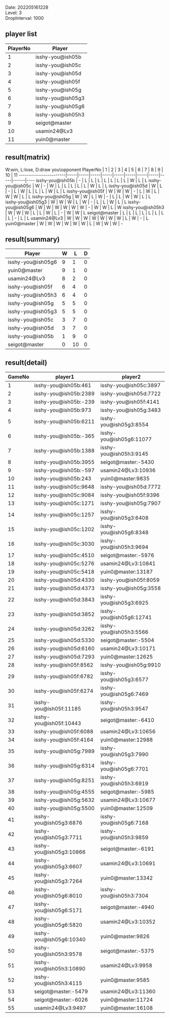 Date: 202205161228  
Level: 3  
DropInterval: 1000  
## player list
PlayerNo  |  Player
----------|-------------------
1         |  isshy-you@ish05b
2         |  isshy-you@ish05c
3         |  isshy-you@ish05d
4         |  isshy-you@ish05f
5         |  isshy-you@ish05g
6         |  isshy-you@ish05g3
7         |  isshy-you@ish05g6
8         |  isshy-you@ish05h3
9         |  seigot@master
10        |  usamin24@Lv3
11        |  yuin0@master
## result(matrix)
W:win, L:lose, D:draw
you\opponent PlayerNo  |  1  |  2  |  3  |  4  |  5  |  6  |  7  |  8  |  9  |  10  |  11
-----------------------|-----|-----|-----|-----|-----|-----|-----|-----|-----|------|----
isshy-you@ish05b       |  -  |  L  |  L  |  L  |  L  |  L  |  L  |  L  |  W  |  L   |  L
isshy-you@ish05c       |  W  |  -  |  W  |  L  |  L  |  L  |  L  |  L  |  W  |  L   |  L
isshy-you@ish05d       |  W  |  L  |  -  |  L  |  W  |  L  |  L  |  L  |  W  |  L   |  L
isshy-you@ish05f       |  W  |  W  |  W  |  -  |  L  |  W  |  L  |  W  |  W  |  L   |  L
isshy-you@ish05g       |  W  |  W  |  L  |  W  |  -  |  L  |  L  |  W  |  W  |  L   |  L
isshy-you@ish05g3      |  W  |  W  |  W  |  L  |  W  |  -  |  L  |  L  |  W  |  L   |  L
isshy-you@ish05g6      |  W  |  W  |  W  |  W  |  W  |  W  |  -  |  W  |  W  |  L   |  W
isshy-you@ish05h3      |  W  |  W  |  W  |  L  |  L  |  W  |  L  |  -  |  W  |  W   |  L
seigot@master          |  L  |  L  |  L  |  L  |  L  |  L  |  L  |  L  |  -  |  L   |  L
usamin24@Lv3           |  W  |  W  |  W  |  W  |  W  |  W  |  W  |  L  |  W  |  -   |  L
yuin0@master           |  W  |  W  |  W  |  W  |  W  |  W  |  L  |  W  |  W  |  W   |  -
## result(summary)
Player             |  W  |  L   |  D
-------------------|-----|------|---
isshy-you@ish05g6  |  9  |  1   |  0
yuin0@master       |  9  |  1   |  0
usamin24@Lv3       |  8  |  2   |  0
isshy-you@ish05f   |  6  |  4   |  0
isshy-you@ish05h3  |  6  |  4   |  0
isshy-you@ish05g   |  5  |  5   |  0
isshy-you@ish05g3  |  5  |  5   |  0
isshy-you@ish05c   |  3  |  7   |  0
isshy-you@ish05d   |  3  |  7   |  0
isshy-you@ish05b   |  1  |  9   |  0
seigot@master      |  0  |  10  |  0
## result(detail)
GameNo  |  player1                  |  player2
--------|---------------------------|-------------------------
1       |  isshy-you@ish05b:461     |  isshy-you@ish05c:3897
2       |  isshy-you@ish05b:2389    |  isshy-you@ish05d:7722
3       |  isshy-you@ish05b:-239    |  isshy-you@ish05f:4141
4       |  isshy-you@ish05b:973     |  isshy-you@ish05g:3483
5       |  isshy-you@ish05b:6211    |  isshy-you@ish05g3:8554
6       |  isshy-you@ish05b:-365    |  isshy-you@ish05g6:11077
7       |  isshy-you@ish05b:1388    |  isshy-you@ish05h3:9145
8       |  isshy-you@ish05b:3955    |  seigot@master:-5430
9       |  isshy-you@ish05b:-597    |  usamin24@Lv3:10936
10      |  isshy-you@ish05b:243     |  yuin0@master:9835
11      |  isshy-you@ish05c:9648    |  isshy-you@ish05d:7772
12      |  isshy-you@ish05c:9084    |  isshy-you@ish05f:9396
13      |  isshy-you@ish05c:1271    |  isshy-you@ish05g:7907
14      |  isshy-you@ish05c:1257    |  isshy-you@ish05g3:6408
15      |  isshy-you@ish05c:1202    |  isshy-you@ish05g6:8348
16      |  isshy-you@ish05c:3030    |  isshy-you@ish05h3:9694
17      |  isshy-you@ish05c:4510    |  seigot@master:-5976
18      |  isshy-you@ish05c:5276    |  usamin24@Lv3:10841
19      |  isshy-you@ish05c:5418    |  yuin0@master:13187
20      |  isshy-you@ish05d:4330    |  isshy-you@ish05f:8059
21      |  isshy-you@ish05d:4373    |  isshy-you@ish05g:3558
22      |  isshy-you@ish05d:3843    |  isshy-you@ish05g3:6925
23      |  isshy-you@ish05d:3852    |  isshy-you@ish05g6:12741
24      |  isshy-you@ish05d:3262    |  isshy-you@ish05h3:5566
25      |  isshy-you@ish05d:5330    |  seigot@master:-5504
26      |  isshy-you@ish05d:6160    |  usamin24@Lv3:10171
27      |  isshy-you@ish05d:7293    |  yuin0@master:12625
28      |  isshy-you@ish05f:8562    |  isshy-you@ish05g:9910
29      |  isshy-you@ish05f:6782    |  isshy-you@ish05g3:6577
30      |  isshy-you@ish05f:6274    |  isshy-you@ish05g6:7469
31      |  isshy-you@ish05f:11185   |  isshy-you@ish05h3:9547
32      |  isshy-you@ish05f:10443   |  seigot@master:-6410
33      |  isshy-you@ish05f:6088    |  usamin24@Lv3:10656
34      |  isshy-you@ish05f:4164    |  yuin0@master:12988
35      |  isshy-you@ish05g:7989    |  isshy-you@ish05g3:7990
36      |  isshy-you@ish05g:6314    |  isshy-you@ish05g6:7701
37      |  isshy-you@ish05g:8251    |  isshy-you@ish05h3:6919
38      |  isshy-you@ish05g:4555    |  seigot@master:-5985
39      |  isshy-you@ish05g:5632    |  usamin24@Lv3:10677
40      |  isshy-you@ish05g:5500    |  yuin0@master:12509
41      |  isshy-you@ish05g3:6876   |  isshy-you@ish05g6:7168
42      |  isshy-you@ish05g3:7711   |  isshy-you@ish05h3:9859
43      |  isshy-you@ish05g3:10866  |  seigot@master:-6191
44      |  isshy-you@ish05g3:6607   |  usamin24@Lv3:10691
45      |  isshy-you@ish05g3:7264   |  yuin0@master:13342
46      |  isshy-you@ish05g6:8010   |  isshy-you@ish05h3:7304
47      |  isshy-you@ish05g6:5171   |  seigot@master:-4940
48      |  isshy-you@ish05g6:5820   |  usamin24@Lv3:10352
49      |  isshy-you@ish05g6:10340  |  yuin0@master:9826
50      |  isshy-you@ish05h3:9578   |  seigot@master:-5375
51      |  isshy-you@ish05h3:10890  |  usamin24@Lv3:9958
52      |  isshy-you@ish05h3:4115   |  yuin0@master:9585
53      |  seigot@master:-5479      |  usamin24@Lv3:11360
54      |  seigot@master:-6026      |  yuin0@master:11724
55      |  usamin24@Lv3:9497        |  yuin0@master:16108
